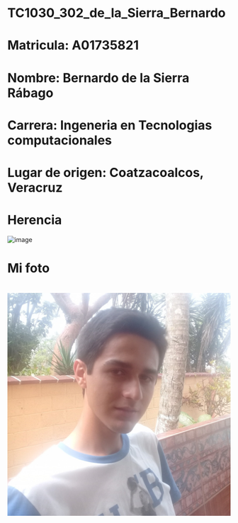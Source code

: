 # TC1030_302_de_la_Sierra_Bernardo
# Matricula: A01735821
# Nombre: Bernardo de la Sierra Rábago
# Carrera: Ingeneria en Tecnologias computacionales
# Lugar de origen: Coatzacoalcos, Veracruz

# Herencia

![image](https://user-images.githubusercontent.com/93608793/170803312-7a37dae9-3588-4759-bcd7-ad3c803f637a.png)
 
# Mi foto

# ![](Berna.jpg)
